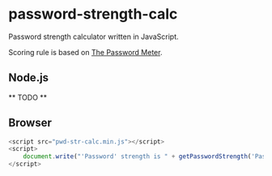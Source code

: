 # password-strength-calc
Password strength calculator written in JavaScript.

Scoring rule is based on [The Password Meter](http://www.passwordmeter.com).

## Node.js
** TODO **

## Browser
```javascript
<script src="pwd-str-calc.min.js"></script>
<script>
    document.write("'Password' strength is " + getPasswordStrength('Password'));
</script>
```
